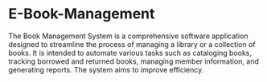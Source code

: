 # E-Book-Management
The Book Management System is a comprehensive software application designed to streamline the process of managing a library or a collection of books. It is intended to automate various tasks such as cataloging books, tracking borrowed and returned books, managing member information, and generating reports. The system aims to improve efficiency.
